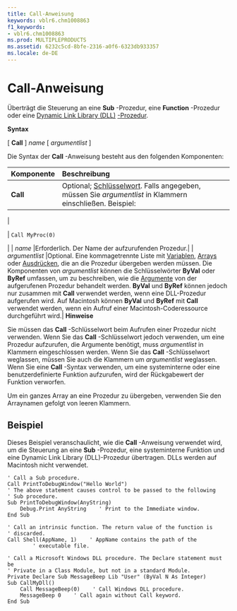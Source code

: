 ```yaml
---
title: Call-Anweisung
keywords: vblr6.chm1008863
f1_keywords:
- vblr6.chm1008863
ms.prod: MULTIPLEPRODUCTS
ms.assetid: 6232c5cd-8bfe-2316-a0f6-6323db933357
ms.locale: de-DE
---
```



# Call-Anweisung

Überträgt die Steuerung an eine  **Sub** -Prozedur, eine **Function** -Prozedur oder eine [Dynamic Link Library (DLL)](vbe-glossary.md) [-Prozedur](vbe-glossary.md).
 

 **Syntax**
 

[ **Call** ] *name*  [ *argumentlist*  ]
 

Die Syntax der  **Call** -Anweisung besteht aus den folgenden Komponenten:
 


|**Komponente**|**Beschreibung**|
|:-----|:-----|
|**Call**|Optional;  [Schlüsselwort](vbe-glossary.md). Falls angegeben, müssen Sie  *argumentlist*  in Klammern einschließen. Beispiel:|
|
 
|
```Call MyProc(0)```

|
| *name* |Erforderlich. Der Name der aufzurufenden Prozedur.|
| *argumentlist* |Optional. Eine kommagetrennte Liste mit  [Variablen](vbe-glossary.md),  [Arrays](vbe-glossary.md) oder [Ausdrücken](vbe-glossary.md), die an die Prozedur übergeben werden müssen. Die Komponenten von  *argumentlist*  können die Schlüsselwörter **ByVal** oder **ByRef** umfassen, um zu beschreiben, wie die [Argumente](vbe-glossary.md) von der aufgerufenen Prozedur behandelt werden. **ByVal** und **ByRef** können jedoch nur zusammen mit **Call** verwendet werden, wenn eine DLL-Prozedur aufgerufen wird. Auf Macintosh können **ByVal** und **ByRef** mit **Call** verwendet werden, wenn ein Aufruf einer Macintosh-Coderessource durchgeführt wird.|
 **Hinweise**
 
Sie müssen das  **Call** -Schlüsselwort beim Aufrufen einer Prozedur nicht verwenden. Wenn Sie das **Call** -Schlüsselwort jedoch verwenden, um eine Prozedur aufzurufen, die Argumente benötigt, muss *argumentlist*  in Klammern eingeschlossen werden. Wenn Sie das **Call** -Schlüsselwort weglassen, müssen Sie auch die Klammern um *argumentlist*  weglassen. Wenn Sie eine **Call** -Syntax verwenden, um eine systeminterne oder eine benutzerdefinierte Funktion aufzurufen, wird der Rückgabewert der Funktion verworfen.
 
Um ein ganzes Array an eine Prozedur zu übergeben, verwenden Sie den Arraynamen gefolgt von leeren Klammern.
 

## Beispiel

Dieses Beispiel veranschaulicht, wie die  **Call** -Anweisung verwendet wird, um die Steuerung an eine **Sub** -Prozedur, eine systeminterne Funktion und eine Dynamic Link Library (DLL)-Prozedur übertragen. DLLs werden auf Macintosh nicht verwendet.
 

 

```
' Call a Sub procedure. 
Call PrintToDebugWindow("Hello World")     
' The above statement causes control to be passed to the following 
' Sub procedure. 
Sub PrintToDebugWindow(AnyString) 
    Debug.Print AnyString    ' Print to the Immediate window. 
End Sub 
 
' Call an intrinsic function. The return value of the function is 
' discarded. 
Call Shell(AppName, 1)    ' AppName contains the path of the  
        ' executable file. 
 
' Call a Microsoft Windows DLL procedure. The Declare statement must be  
' Private in a Class Module, but not in a standard Module. 
Private Declare Sub MessageBeep Lib "User" (ByVal N As Integer) 
Sub CallMyDll() 
    Call MessageBeep(0)    ' Call Windows DLL procedure. 
    MessageBeep 0    ' Call again without Call keyword. 
End Sub 

```


